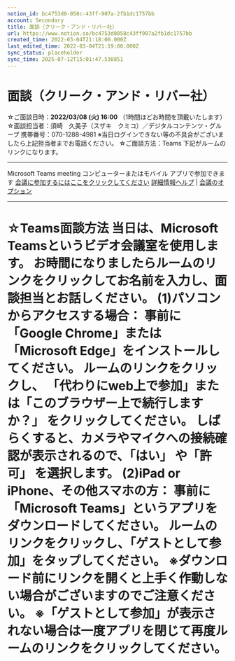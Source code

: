 ```yaml
---
notion_id: bc4753d0-058c-43ff-907a-2fb1dc1757bb
account: Secondary
title: 面談（クリーク・アンド・リバー社）
url: https://www.notion.so/bc4753d0058c43ff907a2fb1dc1757bb
created_time: 2022-03-04T21:18:00.000Z
last_edited_time: 2022-03-04T21:19:00.000Z
sync_status: placeholder
sync_time: 2025-07-12T15:01:47.538851
---
```

# 面談（クリーク・アンド・リバー社）

☆ご面談日時：**2022/03/08 (火) 16:00**
（1時間ほどお時間を頂戴いたします）
☆面談担当者：須崎　久美子（スザキ　クミコ）／デジタルコンテンツ・グループ
携帯番号：070-1288-4981
※当日ログインできない等の不具合がございましたら上記担当者までお電話ください。
☆ご面談方法：Teams
下記がルームのリンクになります。
________________________________________________________________________________
Microsoft Teams meeting
コンピューターまたはモバイル アプリで参加できます
[会議に参加するにはここをクリックしてください](https://teams.microsoft.com/l/meetup-join/19%3ameeting_YzE2MzlmMjAtYWM4Mi00OWVkLWFjYjMtMzUxMTgzOTczMjBh%40thread.v2/0?context=%7B%22Tid%22%3A%22a12b96f7-fd5f-4ab5-82e0-af7a5767a5dc%22%2C%22Oid%22%3A%22935acf7f-33a0-4f24-986b-cd92bdb8cc94%22%7D)
[詳細情報ヘルプ](https://aka.ms/JoinTeamsMeeting) | [会議のオプション](https://teams.microsoft.com/meetingOptions/?organizerId=935acf7f-33a0-4f24-986b-cd92bdb8cc94&tenantId=a12b96f7-fd5f-4ab5-82e0-af7a5767a5dc&threadId=19_meeting_YzE2MzlmMjAtYWM4Mi00OWVkLWFjYjMtMzUxMTgzOTczMjBh%40thread.v2&messageId=0&language=ja-JP)
________________________________________________________________________________
☆Teams面談方法
当日は、Microsoft Teamsというビデオ会議室を使用します。
お時間になりましたらルームのリンクをクリックしてお名前を入力し、面談担当とお話しください。
(1)パソコンからアクセスする場合：
事前に「Google Chrome」または「Microsoft Edge」をインストールしてください。
ルームのリンクをクリックし、
「代わりにweb上で参加」または「このブラウザー上で続行しますか？」
をクリックしてください。
しばらくすると、カメラやマイクへの接続確認が表示されるので、「はい」 や「許可」 を選択します。
(2)iPad or iPhone、その他スマホの方：
事前に「Microsoft Teams」というアプリをダウンロードしてください。
ルームのリンクをクリックし、「ゲストとして参加」をタップしてください。
※ダウンロード前にリンクを開くと上手く作動しない場合がございますのでご注意ください。
※「ゲストとして参加」が表示されない場合は一度アプリを閉じて再度ルームのリンクをクリックしてください。
======================